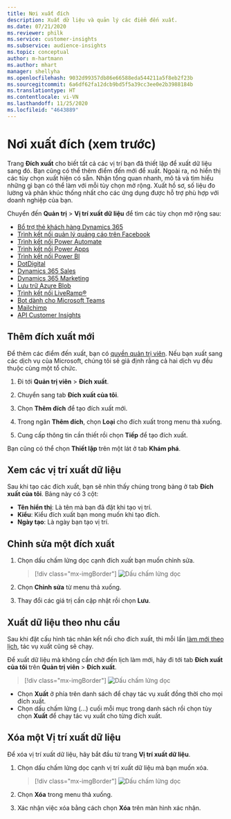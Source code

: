 ```yaml
---
title: Nơi xuất đích
description: Xuất dữ liệu và quản lý các điểm đến xuất.
ms.date: 07/21/2020
ms.reviewer: philk
ms.service: customer-insights
ms.subservice: audience-insights
ms.topic: conceptual
author: m-hartmann
ms.author: mhart
manager: shellyha
ms.openlocfilehash: 9032d99357db86e66588eda544211a5f8eb2f23b
ms.sourcegitcommit: 6a6df62fa12dcb9bd5f5a39cc3ee0e2b3988184b
ms.translationtype: HT
ms.contentlocale: vi-VN
ms.lasthandoff: 11/25/2020
ms.locfileid: "4643889"
---
```

# <a name="export-destinations-preview"></a>Nơi xuất đích (xem trước)

Trang **Đích xuất** cho biết tất cả các vị trí bạn đã thiết lập để xuất dữ liệu sang đó. Bạn cũng có thể thêm điểm đến mới để xuất. Ngoài ra, nó hiển thị các tùy chọn xuất hiện có sẵn. Nhận tổng quan nhanh, mô tả và tìm hiểu những gì bạn có thể làm với mỗi tùy chọn mở rộng. Xuất hồ sơ, số liệu đo lường và phân khúc thống nhất cho các ứng dụng được hỗ trợ phù hợp với doanh nghiệp của bạn.

Chuyển đến **Quản trị** > **Vị trí xuất dữ liệu** để tìm các tùy chọn mở rộng sau:

- [Bổ trợ thẻ khách hàng Dynamics 365](customer-card-add-in.md)
- [Trình kết nối quản lý quảng cáo trên Facebook](export-facebook.md)
- [Trình kết nối Power Automate](export-power-automate.md)
- [Trình kết nối Power Apps](export-power-apps.md)
- [Trình kết nối Power BI](export-power-bi.md)
- [DotDigital](export-dotdigital.md)
- [Dynamics 365 Sales](export-dynamics365-sales.md)
- [Dynamics 365 Marketing](export-dynamics365-marketing.md)
- [Lưu trữ Azure Blob](export-azure-blob-storage.md)
- [Trình kết nối LiveRamp&reg;](export-liveramp.md)
- [Bot dành cho Microsoft Teams](export-teams-bot.md)
- [Mailchimp](export-mailchimp.md)
- [API Customer Insights](apis.md)

## <a name="add-a-new-export-destination"></a>Thêm đích xuất mới

Để thêm các điểm đến xuất, bạn có [quyền quản trị viên](permissions.md). Nếu bạn xuất sang các dịch vụ của Microsoft, chúng tôi sẽ giả định rằng cả hai dịch vụ đều thuộc cùng một tổ chức.

1. Đi tới **Quản trị viên** > **Đích xuất**.

1. Chuyển sang tab **Đích xuất của tôi**.

1. Chọn **Thêm đích** để tạo đích xuất mới.

1. Trong ngăn **Thêm đích**, chọn **Loại** cho đích xuất trong menu thả xuống.

1. Cung cấp thông tin cần thiết rồi chọn **Tiếp** để tạo đích xuất.

Bạn cũng có thể chọn **Thiết lập** trên một lát ở tab **Khám phá**.

## <a name="view-export-destinations"></a>Xem các vị trí xuất dữ liệu

Sau khi tạo các đích xuất, bạn sẽ nhìn thấy chúng trong bảng ở tab **Đích xuất của tôi**. Bảng này có 3 cột:

- **Tên hiển thị**: Là tên mà bạn đã đặt khi tạo vị trí.
- **Kiểu**: Kiểu đích xuất bạn mong muốn khi tạo đích.
- **Ngày tạo**: Là ngày bạn tạo vị trí.

## <a name="edit-an-export-destination"></a>Chỉnh sửa một đích xuất

1. Chọn dấu chấm lửng dọc cạnh đích xuất bạn muốn chỉnh sửa.

   > [!div class="mx-imgBorder"]
   > ![Dấu chấm lửng dọc](media/export-destinations-page-ellipsis.png "Dấu chấm lửng dọc")

1. Chọn **Chỉnh sửa** từ menu thả xuống.

1. Thay đổi các giá trị cần cập nhật rồi chọn **Lưu**.

## <a name="export-data-on-demand"></a>Xuất dữ liệu theo nhu cầu

Sau khi đặt cấu hình tác nhân kết nối cho đích xuất, thì mỗi lần [làm mới theo lịch](system.md#schedule-tab), tác vụ xuất cũng sẽ chạy.

Để xuất dữ liệu mà không cần chờ đến lịch làm mới, hãy đi tới tab **Đích xuất của tôi** trên **Quản trị viên** > **Đích xuất**.

> [!div class="mx-imgBorder"]
> ![Dấu chấm lửng dọc](media/export-destinations-page-ellipsis.png "Dấu chấm lửng dọc")

- Chọn **Xuất** ở phía trên danh sách để chạy tác vụ xuất đồng thời cho mọi đích xuất.
- Chọn dấu chấm lửng (...) cuối mỗi mục trong danh sách rồi chọn tùy chọn **Xuất** để chạy tác vụ xuất cho từng đích xuất.

## <a name="remove-an-export-destination"></a>Xóa một Vị trí xuất dữ liệu

Để xóa vị trí xuất dữ liệu, hãy bắt đầu từ trang **Vị trí xuất dữ liệu**.

1. Chọn dấu chấm lửng dọc cạnh vị trí xuất dữ liệu mà bạn muốn xóa.

   > [!div class="mx-imgBorder"]
   > ![Dấu chấm lửng dọc](media/export-destinations-page-ellipsis.png "Dấu chấm lửng dọc")

2. Chọn **Xóa** trong menu thả xuống.

3. Xác nhận việc xóa bằng cách chọn **Xóa** trên màn hình xác nhận.
